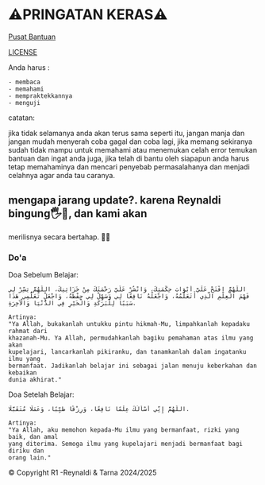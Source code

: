 # ⚠️PRINGATAN KERAS⚠️
[Pusat Bantuan](https://github.com/TarnaWijaya/Belajar-Module/issues/1)

[LICENSE](LICENSE.md)

Anda harus :

    - membaca
    - memahami
    - mempraktekkannya
    - menguji

catatan:

jika tidak selamanya anda akan terus sama seperti itu, jangan manja dan jangan
mudah menyerah coba gagal dan coba lagi, jika memang sekiranya sudah tidak mampu
untuk memahami atau menemukan celah error temukan bantuan dan ingat anda juga,
jika telah di bantu oleh siapapun anda harus tetap memahaminya dan mencari
penyebab permasalahanya dan menjadi celahnya agar anda tau caranya.

## mengapa jarang update?. karena Reynaldi bingung🖐️🗿, dan kami akan
merilisnya secara bertahap. 🙏🙏

### Do'a
Doa Sebelum Belajar:
```
اللّهُمَّ افْتَحْ عَلَيَّ أَبْوَابَ حِكْمَتِكَ، وَانْشُرْ عَلَيَّ رَحْمَتَكَ مِنْ خَزَائِنِكَ، اللّهُمَّ يَسِّرْ لِي فَهْمَ الْعِلْمِ الَّذِي أَتَعَلَّمُهُ، وَاجْعَلْهُ نَافِعًا لِي وَسَهِّلْ لِي حِفْظَهُ، وَاجْعَلْ تَعَلُّمِي هَذَا سَبَبًا لِلْبَرَكَةِ وَالْخَيْرِ فِي الدُّنْيَا وَالْآخِرَةِ.

Artinya:
"Ya Allah, bukakanlah untukku pintu hikmah-Mu, limpahkanlah kepadaku rahmat dari
khazanah-Mu. Ya Allah, permudahkanlah bagiku pemahaman atas ilmu yang akan
kupelajari, lancarkanlah pikiranku, dan tanamkanlah dalam ingatanku ilmu yang
bermanfaat. Jadikanlah belajar ini sebagai jalan menuju keberkahan dan kebaikan
dunia akhirat."
```
Doa Setelah Belajar:
```
اللّهُمَّ إِنِّي أَسْأَلُكَ عِلْمًا نَافِعًا، وَرِزْقًا طَيِّبًا، وَعَمَلًا مُتَقَبَّلًا.

Artinya:
"Ya Allah, aku memohon kepada-Mu ilmu yang bermanfaat, rizki yang baik, dan amal
yang diterima. Semoga ilmu yang kupelajari menjadi bermanfaat bagi diriku dan
orang lain."
```

© Copyright R1 -Reynaldi & Tarna 2024/2025